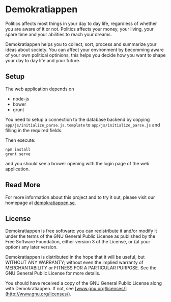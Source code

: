 # Demokratiappen
Politics affects most things in your day to day life, regardless of whether you
are aware of it or not. Politics affects your money, your living, your spare
time and your abilities to reach your dreams.

Demokratiappen helps you to collect, sort, process and summarize your ideas
about society. You can affect your environment by becomming aware of your own
political optinions, this helps you decide how you want to shape your day
to day life and your future.

## Setup
The web application depends on

* node-js
* bower
* grunt

You need to setup a connection to the database backend by copying
`app/js/initialize_parse.js.template` to `app/js/initialize_parse.js` and
filling in the required fields.

Then execute:

    npm install
    grunt serve

and you should see a brower opening with the login page of the web application.

## Read More
For more information about this project and to try it out,
please visit our homepage at [demokratiappen.se](http://demokratiappen.se).

## License
Demokratiappen is free software: you can redistribute it and/or modify
it under the terms of the GNU General Public License as published by
the Free Software Foundation, either version 3 of the License, or
(at your option) any later version.

Demokratiappen is distributed in the hope that it will be useful,
but WITHOUT ANY WARRANTY; without even the implied warranty of
MERCHANTABILITY or FITNESS FOR A PARTICULAR PURPOSE.  See the
GNU General Public License for more details.

You should have received a copy of the GNU General Public License
along with Demokratiappen.  If not, see [www.gnu.org/licenses/](http://www.gnu.org/licenses/).
